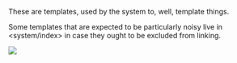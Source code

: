 These are templates, used by the system to, well, template things.

Some templates that are expected to be particularly noisy live in <system/index> in case they ought to be excluded from linking.

![](system/templates/dir)
